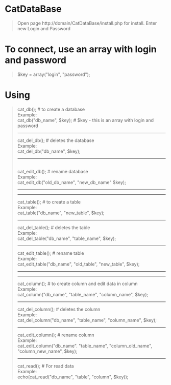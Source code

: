 # CatDataBase
> Open page http://domain/CatDataBase/install.php for install.
> Enter new Login and Password
# To connect, use an array with login and password
> $key = array("login", "password");
# Using
> cat_db(); # to create a database<br>Example:<br>cat_db("db_name", $key); # $key - this is an array with login and password<hr>
> cat_del_db(); # deletes the database<br>Example:<br>cat_del_db("db_name", $key);<hr>  
> cat_edit_db(); # rename database<br>Example:<br>cat_edit_db("old_db_name", "new_db_name" $key);<hr> 
> <hr>
> cat_table(); # to create a table<br>Example:<br>cat_table("db_name", "new_table", $key);<hr>
> cat_del_table(); # deletes the table<br>Example:<br>cat_del_table("db_name", "table_name", $key);<hr>  
> cat_edit_table(); # rename table<br>Example:<br>cat_edit_table("db_name", "old_table", "new_table", $key);<hr> 
> <hr>
> cat_column(); # to create column and edit data in column<br>Example:<br>cat_column("db_name", "table_name", "column_name", $key);<hr>
> cat_del_column(); # deletes the column<br>Example:<br>cat_del_column("db_name", "table_name", "column_name", $key);<hr>  
> cat_edit_column(); # rename column<br>Example:<br>cat_edit_column("db_name". "table_name", "column_old_name", "column_new_name", $key);<hr> 
> cat_read(); # For read data<br>Example:<br>echo(cat_read("db_name", "table", "column", $key)); 
